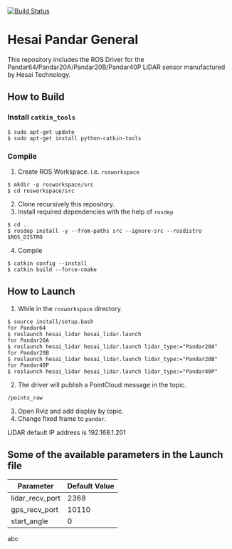[![Build Status](https://travis-ci.org/amc-nu/HesaiLidar_Pandar64_ros.svg?branch=master)](https://travis-ci.org/amc-nu/HesaiLidar_Pandar64_ros)

# Hesai Pandar General

This repository includes the ROS Driver for the Pandar64/Pandar20A/Pandar20B/Pandar40P LiDAR sensor manufactured by Hesai Technology.


## How to Build

### Install `catkin_tools`

```
$ sudo apt-get update
$ sudo apt-get install python-catkin-tools
```

### Compile

1. Create ROS Workspace. i.e. `rosworkspace`
```
$ mkdir -p rosworkspace/src
$ cd rosworkspace/src
```

2. Clone recursively this repository.
3. Install required dependencies with the help of `rosdep` 
```
$ cd ..
$ rosdep install -y --from-paths src --ignore-src --rosdistro $ROS_DISTRO 
```
4. Compile
```
$ catkin config --install
$ catkin build --force-cmake
```

## How to Launch

1. While in the `rosworkspace` directory.
```
$ source install/setup.bash
for Pandar64
$ roslaunch hesai_lidar hesai_lidar.launch
for Pandar20A
$ roslaunch hesai_lidar hesai_lidar.launch lidar_type:="Pandar20A"
for Pandar20B
$ roslaunch hesai_lidar hesai_lidar.launch lidar_type:="Pandar20B"
for Pandar40P
$ roslaunch hesai_lidar hesai_lidar.launch lidar_type:="Pandar40P"
```
2. The driver will publish a PointCloud message in the topic.
```
/points_raw
```
3. Open Rviz and add display by topic.
4. Change fixed frame to `pandar`.

LiDAR default IP address is 192.168.1.201

## Some of the available parameters in the Launch file

|Parameter | Default Value|
|---------|---------------|
|lidar_recv_port |2368|
|gps_recv_port  |10110|
|start_angle |0|

abc
